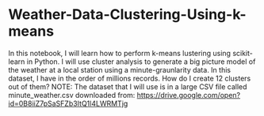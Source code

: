 # Weather-Data-Clustering-Using-k-means
In this notebook, I will learn how to perform k-means lustering using scikit-learn in Python.  I will use cluster analysis to generate a big picture model of the weather at a local station using a minute-graunlarity data. In this dataset, I have in the order of millions records. How do I create 12 clusters out of them?  NOTE: The dataset that I will use is in a large CSV file called minute_weather.csv downloaded from: https://drive.google.com/open?id=0B8iiZ7pSaSFZb3ItQ1l4LWRMTjg
